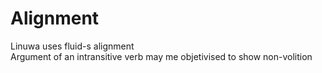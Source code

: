 ﻿# Alignment
Linuwa uses fluid-s alignment  
Argument of an intransitive verb may me objetivised to show non-volition 
